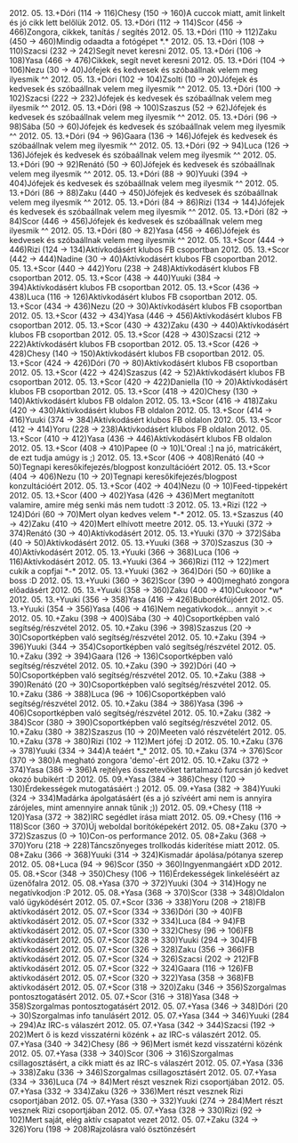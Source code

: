 <tr><td>2012. 05. 13.</td><td>+</td><td>Dóri (114 &rarr; 116)</td><td>Chesy (150 &rarr; 160)</td><td>A cuccok miatt, amit linkelt és jó cikk lett belőlük</td></tr>
<tr><td>2012. 05. 13.</td><td>+</td><td>Dóri (112 &rarr; 114)</td><td>Scor (456 &rarr; 466)</td><td>Zongora, cikkek, tanítás / segítés</td></tr>
<tr><td>2012. 05. 13.</td><td>+</td><td>Dóri (110 &rarr; 112)</td><td>Zaku (450 &rarr; 460)</td><td>Mindig odaadta a fotógépet *.*</td></tr>
<tr><td>2012. 05. 13.</td><td>+</td><td>Dóri (108 &rarr; 110)</td><td>Szacsi (232 &rarr; 242)</td><td>Segít nevet keresni</td></tr>
<tr><td>2012. 05. 13.</td><td>+</td><td>Dóri (106 &rarr; 108)</td><td>Yasa (466 &rarr; 476)</td><td>Cikkek, segít nevet keresni</td></tr>
<tr><td>2012. 05. 13.</td><td>+</td><td>Dóri (104 &rarr; 106)</td><td>Nezu (30 &rarr; 40)</td><td>Jófejek és kedvesek és szóbaállnak velem meg ilyesmik ^^ </td></tr>
<tr><td>2012. 05. 13.</td><td>+</td><td>Dóri (102 &rarr; 104)</td><td>Zsolti (10 &rarr; 20)</td><td>Jófejek és kedvesek és szóbaállnak velem meg ilyesmik ^^ </td></tr>
<tr><td>2012. 05. 13.</td><td>+</td><td>Dóri (100 &rarr; 102)</td><td>Szacsi (222 &rarr; 232)</td><td>Jófejek és kedvesek és szóbaállnak velem meg ilyesmik ^^ </td></tr>
<tr><td>2012. 05. 13.</td><td>+</td><td>Dóri (98 &rarr; 100)</td><td>Szaszus (52 &rarr; 62)</td><td>Jófejek és kedvesek és szóbaállnak velem meg ilyesmik ^^ </td></tr>
<tr><td>2012. 05. 13.</td><td>+</td><td>Dóri (96 &rarr; 98)</td><td>Sába (50 &rarr; 60)</td><td>Jófejek és kedvesek és szóbaállnak velem meg ilyesmik ^^ </td></tr>
<tr><td>2012. 05. 13.</td><td>+</td><td>Dóri (94 &rarr; 96)</td><td>Gaara (136 &rarr; 146)</td><td>Jófejek és kedvesek és szóbaállnak velem meg ilyesmik ^^ </td></tr>
<tr><td>2012. 05. 13.</td><td>+</td><td>Dóri (92 &rarr; 94)</td><td>Luca (126 &rarr; 136)</td><td>Jófejek és kedvesek és szóbaállnak velem meg ilyesmik ^^ </td></tr>
<tr><td>2012. 05. 13.</td><td>+</td><td>Dóri (90 &rarr; 92)</td><td>Renátó (50 &rarr; 60)</td><td>Jófejek és kedvesek és szóbaállnak velem meg ilyesmik ^^ </td></tr>
<tr><td>2012. 05. 13.</td><td>+</td><td>Dóri (88 &rarr; 90)</td><td>Yuuki (394 &rarr; 404)</td><td>Jófejek és kedvesek és szóbaállnak velem meg ilyesmik ^^ </td></tr>
<tr><td>2012. 05. 13.</td><td>+</td><td>Dóri (86 &rarr; 88)</td><td>Zaku (440 &rarr; 450)</td><td>Jófejek és kedvesek és szóbaállnak velem meg ilyesmik ^^ </td></tr>
<tr><td>2012. 05. 13.</td><td>+</td><td>Dóri (84 &rarr; 86)</td><td>Rizi (134 &rarr; 144)</td><td>Jófejek és kedvesek és szóbaállnak velem meg ilyesmik ^^ </td></tr>
<tr><td>2012. 05. 13.</td><td>+</td><td>Dóri (82 &rarr; 84)</td><td>Scor (446 &rarr; 456)</td><td>Jófejek és kedvesek és szóbaállnak velem meg ilyesmik ^^ </td></tr>
<tr><td>2012. 05. 13.</td><td>+</td><td>Dóri (80 &rarr; 82)</td><td>Yasa (456 &rarr; 466)</td><td>Jófejek és kedvesek és szóbaállnak velem meg ilyesmik ^^ </td></tr>
<tr><td>2012. 05. 13.</td><td>+</td><td>Scor (444 &rarr; 446)</td><td>Rizi (124 &rarr; 134)</td><td>Aktívkodásért klubos FB csoportban</td></tr>
<tr><td>2012. 05. 13.</td><td>+</td><td>Scor (442 &rarr; 444)</td><td>Nadine (30 &rarr; 40)</td><td>Aktívkodásért klubos FB csoportban</td></tr>
<tr><td>2012. 05. 13.</td><td>+</td><td>Scor (440 &rarr; 442)</td><td>Yoru (238 &rarr; 248)</td><td>Aktívkodásért klubos FB csoportban</td></tr>
<tr><td>2012. 05. 13.</td><td>+</td><td>Scor (438 &rarr; 440)</td><td>Yuuki (384 &rarr; 394)</td><td>Aktívkodásért klubos FB csoportban</td></tr>
<tr><td>2012. 05. 13.</td><td>+</td><td>Scor (436 &rarr; 438)</td><td>Luca (116 &rarr; 126)</td><td>Aktívkodásért klubos FB csoportban</td></tr>
<tr><td>2012. 05. 13.</td><td>+</td><td>Scor (434 &rarr; 436)</td><td>Nezu (20 &rarr; 30)</td><td>Aktívkodásért klubos FB csoportban</td></tr>
<tr><td>2012. 05. 13.</td><td>+</td><td>Scor (432 &rarr; 434)</td><td>Yasa (446 &rarr; 456)</td><td>Aktívkodásért klubos FB csoportban</td></tr>
<tr><td>2012. 05. 13.</td><td>+</td><td>Scor (430 &rarr; 432)</td><td>Zaku (430 &rarr; 440)</td><td>Aktívkodásért klubos FB csoportban</td></tr>
<tr><td>2012. 05. 13.</td><td>+</td><td>Scor (428 &rarr; 430)</td><td>Szacsi (212 &rarr; 222)</td><td>Aktívkodásért klubos FB csoportban</td></tr>
<tr><td>2012. 05. 13.</td><td>+</td><td>Scor (426 &rarr; 428)</td><td>Chesy (140 &rarr; 150)</td><td>Aktívkodásért klubos FB csoportban</td></tr>
<tr><td>2012. 05. 13.</td><td>+</td><td>Scor (424 &rarr; 426)</td><td>Dóri (70 &rarr; 80)</td><td>Aktívkodásért klubos FB csoportban</td></tr>
<tr><td>2012. 05. 13.</td><td>+</td><td>Scor (422 &rarr; 424)</td><td>Szaszus (42 &rarr; 52)</td><td>Aktívkodásért klubos FB csoportban</td></tr>
<tr><td>2012. 05. 13.</td><td>+</td><td>Scor (420 &rarr; 422)</td><td>Daniella (10 &rarr; 20)</td><td>Aktívkodásért klubos FB csoportban</td></tr>
<tr><td>2012. 05. 13.</td><td>+</td><td>Scor (418 &rarr; 420)</td><td>Chesy (130 &rarr; 140)</td><td>Aktívkodásért klubos FB oldalon</td></tr>
<tr><td>2012. 05. 13.</td><td>+</td><td>Scor (416 &rarr; 418)</td><td>Zaku (420 &rarr; 430)</td><td>Aktívkodásért klubos FB oldalon</td></tr>
<tr><td>2012. 05. 13.</td><td>+</td><td>Scor (414 &rarr; 416)</td><td>Yuuki (374 &rarr; 384)</td><td>Aktívkodásért klubos FB oldalon</td></tr>
<tr><td>2012. 05. 13.</td><td>+</td><td>Scor (412 &rarr; 414)</td><td>Yoru (228 &rarr; 238)</td><td>Aktívkodásért klubos FB oldalon</td></tr>
<tr><td>2012. 05. 13.</td><td>+</td><td>Scor (410 &rarr; 412)</td><td>Yasa (436 &rarr; 446)</td><td>Aktívkodásért klubos FB oldalon</td></tr>
<tr><td>2012. 05. 13.</td><td>+</td><td>Scor (408 &rarr; 410)</td><td>Papee (0 &rarr; 10)</td><td>L'Oreal :] na jó, matricákért, de ezt tudja amúgy is ;)</td></tr>
<tr><td>2012. 05. 13.</td><td>+</td><td>Scor (406 &rarr; 408)</td><td>Renátó (40 &rarr; 50)</td><td>Tegnapi keresőkifejezés/blogpost konzultációért</td></tr>
<tr><td>2012. 05. 13.</td><td>+</td><td>Scor (404 &rarr; 406)</td><td>Nezu (10 &rarr; 20)</td><td>Tegnapi keresőkifejezés/blogpost konzultációért</td></tr>
<tr><td>2012. 05. 13.</td><td>+</td><td>Scor (402 &rarr; 404)</td><td>Nezu (0 &rarr; 10)</td><td>Feed-tippekért</td></tr>
<tr><td>2012. 05. 13.</td><td>+</td><td>Scor (400 &rarr; 402)</td><td>Yasa (426 &rarr; 436)</td><td>Mert megtanított valamire, amire még senki más nem tudott :3</td></tr>
<tr><td>2012. 05. 13.</td><td>+</td><td>Rizi (122 &rarr; 124)</td><td>Dóri (60 &rarr; 70)</td><td>Mert olyan kedves velem *-*</td></tr>
<tr><td>2012. 05. 13.</td><td>+</td><td>Szaszus (40 &rarr; 42)</td><td>Zaku (410 &rarr; 420)</td><td>Mert elhívott meetre</td></tr>
<tr><td>2012. 05. 13.</td><td>+</td><td>Yuuki (372 &rarr; 374)</td><td>Renátó (30 &rarr; 40)</td><td>Aktívkodásért</td></tr>
<tr><td>2012. 05. 13.</td><td>+</td><td>Yuuki (370 &rarr; 372)</td><td>Sába (40 &rarr; 50)</td><td>Aktívkodásért</td></tr>
<tr><td>2012. 05. 13.</td><td>+</td><td>Yuuki (368 &rarr; 370)</td><td>Szaszus (30 &rarr; 40)</td><td>Aktívkodásért</td></tr>
<tr><td>2012. 05. 13.</td><td>+</td><td>Yuuki (366 &rarr; 368)</td><td>Luca (106 &rarr; 116)</td><td>Aktívkodásért</td></tr>
<tr><td>2012. 05. 13.</td><td>+</td><td>Yuuki (364 &rarr; 366)</td><td>Rizi (112 &rarr; 122)</td><td>mert cukik a copfjai *-*</td></tr>
<tr><td>2012. 05. 13.</td><td>+</td><td>Yuuki (362 &rarr; 364)</td><td>Dóri (50 &rarr; 60)</td><td>like a boss :D</td></tr>
<tr><td>2012. 05. 13.</td><td>+</td><td>Yuuki (360 &rarr; 362)</td><td>Scor (390 &rarr; 400)</td><td>megható zongora előadásért</td></tr>
<tr><td>2012. 05. 13.</td><td>+</td><td>Yuuki (358 &rarr; 360)</td><td>Zaku (400 &rarr; 410)</td><td>Cukooor *w*</td></tr>
<tr><td>2012. 05. 13.</td><td>+</td><td>Yuuki (356 &rarr; 358)</td><td>Yasa (416 &rarr; 426)</td><td>Buborékfújóért</td></tr>
<tr><td>2012. 05. 13.</td><td>+</td><td>Yuuki (354 &rarr; 356)</td><td>Yasa (406 &rarr; 416)</td><td>Nem negatívkodok... annyit &gt;.&lt;</td></tr>
<tr><td>2012. 05. 10.</td><td>+</td><td>Zaku (398 &rarr; 400)</td><td>Sába (30 &rarr; 40)</td><td>Csoportképben való segítség/részvétel</td></tr>
<tr><td>2012. 05. 10.</td><td>+</td><td>Zaku (396 &rarr; 398)</td><td>Szaszus (20 &rarr; 30)</td><td>Csoportképben való segítség/részvétel</td></tr>
<tr><td>2012. 05. 10.</td><td>+</td><td>Zaku (394 &rarr; 396)</td><td>Yuuki (344 &rarr; 354)</td><td>Csoportképben való segítség/részvétel</td></tr>
<tr><td>2012. 05. 10.</td><td>+</td><td>Zaku (392 &rarr; 394)</td><td>Gaara (126 &rarr; 136)</td><td>Csoportképben való segítség/részvétel</td></tr>
<tr><td>2012. 05. 10.</td><td>+</td><td>Zaku (390 &rarr; 392)</td><td>Dóri (40 &rarr; 50)</td><td>Csoportképben való segítség/részvétel</td></tr>
<tr><td>2012. 05. 10.</td><td>+</td><td>Zaku (388 &rarr; 390)</td><td>Renátó (20 &rarr; 30)</td><td>Csoportképben való segítség/részvétel</td></tr>
<tr><td>2012. 05. 10.</td><td>+</td><td>Zaku (386 &rarr; 388)</td><td>Luca (96 &rarr; 106)</td><td>Csoportképben való segítség/részvétel</td></tr>
<tr><td>2012. 05. 10.</td><td>+</td><td>Zaku (384 &rarr; 386)</td><td>Yasa (396 &rarr; 406)</td><td>Csoportképben való segítség/részvétel</td></tr>
<tr><td>2012. 05. 10.</td><td>+</td><td>Zaku (382 &rarr; 384)</td><td>Scor (380 &rarr; 390)</td><td>Csoportképben való segítség/részvétel</td></tr>
<tr><td>2012. 05. 10.</td><td>+</td><td>Zaku (380 &rarr; 382)</td><td>Szaszus (10 &rarr; 20)</td><td>Meeten való részvételért</td></tr>
<tr><td>2012. 05. 10.</td><td>+</td><td>Zaku (378 &rarr; 380)</td><td>Rizi (102 &rarr; 112)</td><td>Mert jófej :D</td></tr>
<tr><td>2012. 05. 10.</td><td>+</td><td>Zaku (376 &rarr; 378)</td><td>Yuuki (334 &rarr; 344)</td><td>A teáért *_*</td></tr>
<tr><td>2012. 05. 10.</td><td>+</td><td>Zaku (374 &rarr; 376)</td><td>Scor (370 &rarr; 380)</td><td>A megható zongora 'demo'-ért</td></tr>
<tr><td>2012. 05. 10.</td><td>+</td><td>Zaku (372 &rarr; 374)</td><td>Yasa (386 &rarr; 396)</td><td>A rejtélyes összetevőket tartalmazó furcsán jó kedvet okozó bubikért :D</td></tr>
<tr><td>2012. 05. 09.</td><td>+</td><td>Yasa (384 &rarr; 386)</td><td>Chesy (120 &rarr; 130)</td><td>Érdekességek mutogatásáért :)</td></tr>
<tr><td>2012. 05. 09.</td><td>+</td><td>Yasa (382 &rarr; 384)</td><td>Yuuki (324 &rarr; 334)</td><td>Madárka ápolgatásáért (és a jó szívéért ami nem is annyira zárójeles, mint amennyire annak tűnik ;))</td></tr>
<tr><td>2012. 05. 09.</td><td>+</td><td>Chesy (118 &rarr; 120)</td><td>Yasa (372 &rarr; 382)</td><td>IRC segédlet írása miatt</td></tr>
<tr><td>2012. 05. 09.</td><td>+</td><td>Chesy (116 &rarr; 118)</td><td>Scor (360 &rarr; 370)</td><td>Új weboldal borítóképekért</td></tr>
<tr><td>2012. 05. 08</td><td>+</td><td>Zaku (370 &rarr; 372)</td><td>Szaszus (0 &rarr; 10)</td><td>Con-os performance</td></tr>
<tr><td>2012. 05. 08</td><td>+</td><td>Zaku (368 &rarr; 370)</td><td>Yoru (218 &rarr; 228)</td><td>Táncszőnyeges trollkodás kiderítése miatt</td></tr>
<tr><td>2012. 05. 08</td><td>+</td><td>Zaku (366 &rarr; 368)</td><td>Yuuki (314 &rarr; 324)</td><td>Kismadár ápolása/pótanya szerep</td></tr>
<tr><td>2012. 05. 08</td><td>+</td><td>Luca (94 &rarr; 96)</td><td>Scor (350 &rarr; 360)</td><td>Ingyenmangáért xDD</td></tr>
<tr><td>2012. 05. 08.</td><td>+</td><td>Scor (348 &rarr; 350)</td><td>Chesy (106 &rarr; 116)</td><td>Érdekességek linkeléséért az üzenőfalra</td></tr>
<tr><td>2012. 05. 08.</td><td>+</td><td>Yasa (370 &rarr; 372)</td><td>Yuuki (304 &rarr; 314)</td><td>Hogy ne negatívkodjon :P</td></tr>
<tr><td>2012. 05. 08.</td><td>+</td><td>Yasa (368 &rarr; 370)</td><td>Scor (338 &rarr; 348)</td><td>Oldalon való ügyködésért</td></tr>
<tr><td>2012. 05. 07.</td><td>+</td><td>Scor (336 &rarr; 338)</td><td>Yoru (208 &rarr; 218)</td><td>FB aktívkodásért</td></tr>
<tr><td>2012. 05. 07.</td><td>+</td><td>Scor (334 &rarr; 336)</td><td>Dóri (30 &rarr; 40)</td><td>FB aktívkodásért</td></tr>
<tr><td>2012. 05. 07.</td><td>+</td><td>Scor (332 &rarr; 334)</td><td>Luca (84 &rarr; 94)</td><td>FB aktívkodásért</td></tr>
<tr><td>2012. 05. 07.</td><td>+</td><td>Scor (330 &rarr; 332)</td><td>Chesy (96 &rarr; 106)</td><td>FB aktívkodásért</td></tr>
<tr><td>2012. 05. 07.</td><td>+</td><td>Scor (328 &rarr; 330)</td><td>Yuuki (294 &rarr; 304)</td><td>FB aktívkodásért</td></tr>
<tr><td>2012. 05. 07.</td><td>+</td><td>Scor (326 &rarr; 328)</td><td>Zaku (356 &rarr; 366)</td><td>FB aktívkodásért</td></tr>
<tr><td>2012. 05. 07.</td><td>+</td><td>Scor (324 &rarr; 326)</td><td>Szacsi (202 &rarr; 212)</td><td>FB aktívkodásért</td></tr>
<tr><td>2012. 05. 07.</td><td>+</td><td>Scor (322 &rarr; 324)</td><td>Gaara (116 &rarr; 126)</td><td>FB aktívkodásért</td></tr>
<tr><td>2012. 05. 07.</td><td>+</td><td>Scor (320 &rarr; 322)</td><td>Yasa (358 &rarr; 368)</td><td>FB aktívkodásért</td></tr>
<tr><td>2012. 05. 07.</td><td>+</td><td>Scor (318 &rarr; 320)</td><td>Zaku (346 &rarr; 356)</td><td>Szorgalmas pontosztogatásért</td></tr>
<tr><td>2012. 05. 07.</td><td>+</td><td>Scor (316 &rarr; 318)</td><td>Yasa (348 &rarr; 358)</td><td>Szorgalmas pontosztogatásért</td></tr>
<tr><td>2012. 05. 07.</td><td>+</td><td>Yasa (346 &rarr; 348)</td><td>Dóri (20 &rarr; 30)</td><td>Szorgalmas info tanulásért</td></tr>
<tr><td>2012. 05. 07.</td><td>+</td><td>Yasa (344 &rarr; 346)</td><td>Yuuki (284 &rarr; 294)</td><td>Az IRC-s válaszért</td></tr>
<tr><td>2012. 05. 07.</td><td>+</td><td>Yasa (342 &rarr; 344)</td><td>Szacsi (192 &rarr; 202)</td><td>Mert ő is kezd visszatérni közénk + az IRC-s válaszért</td></tr>
<tr><td>2012. 05. 07.</td><td>+</td><td>Yasa (340 &rarr; 342)</td><td>Chesy (86 &rarr; 96)</td><td>Mert ismét kezd visszatérni közénk</td></tr>
<tr><td>2012. 05. 07.</td><td>+</td><td>Yasa (338 &rarr; 340)</td><td>Scor (306 &rarr; 316)</td><td>Szorgalmas csillagosztásért, a cikk miatt és az IRC-s válaszért</td></tr>
<tr><td>2012. 05. 07.</td><td>+</td><td>Yasa (336 &rarr; 338)</td><td>Zaku (336 &rarr; 346)</td><td>Szorgalmas csillagosztásért</td></tr>
<tr><td>2012. 05. 07.</td><td>+</td><td>Yasa (334 &rarr; 336)</td><td>Luca (74 &rarr; 84)</td><td>Mert részt vesznek Rizi csoportjában</td></tr>
<tr><td>2012. 05. 07.</td><td>+</td><td>Yasa (332 &rarr; 334)</td><td>Zaku (326 &rarr; 336)</td><td>Mert részt vesznek Rizi csoportjában</td></tr>
<tr><td>2012. 05. 07.</td><td>+</td><td>Yasa (330 &rarr; 332)</td><td>Yuuki (274 &rarr; 284)</td><td>Mert részt vesznek Rizi csoportjában</td></tr>
<tr><td>2012. 05. 07.</td><td>+</td><td>Yasa (328 &rarr; 330)</td><td>Rizi (92 &rarr; 102)</td><td>Mert saját, elég aktív csapatot vezet</td></tr>
<tr><td>2012. 05. 07.</td><td>+</td><td>Zaku (324 &rarr; 326)</td><td>Yoru (198 &rarr; 208)</td><td>Rajzolásra való ösztönzésért</td></tr>
